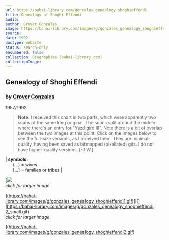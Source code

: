 ```yaml
---
url: https://bahai-library.com/gonzales_genealogy_shoghieffendi
title: Genealogy of Shoghi Effendi
audio: 
author: Grover Gonzales
image: https://bahai-library.com/images/g/gonzales_genealogy_shoghieffendi1_small.gif
source: 
date: 1992
doctype: website
status: search-only
encumbered: false
collection: Biographies (bahai-library.com)
collectionImage: 
---
```



## Genealogy of Shoghi Effendi

### by [Grover Gonzales](https://bahai-library.com/author/Grover+Gonzales)

1957/1992


> **Note:** I received this chart in two parts, which were apparently two scans of the same long original. The scans split around the middle where there's an entry for "Yazdigird III". Note there is a bit of overlap between the two images at this point. Click on the images below to see the full-size versions, as I received them. They are minimal-quality, having been saved as bitmapped (pixellated) gifs. I do not have higher-quality versions. \[-J.W.\]

| **symbols:**  
      (...) = wives  
      \[...\] = families or tribes |

  
  

[![](https://bahai-library.com/images/g/gonzales_genealogy_shoghieffendi1_small.gif)  
_click for larger image_  
  
](https://bahai-library.com/images/g/gonzales_genealogy_shoghieffendi1.gif)[![](https://bahai-library.com/images/g/gonzales_genealogy_shoghieffendi
2_small.gif)  
_click for larger image_  
  
](https://bahai-library.com/images/g/gonzales_genealogy_shoghieffendi2.gif)